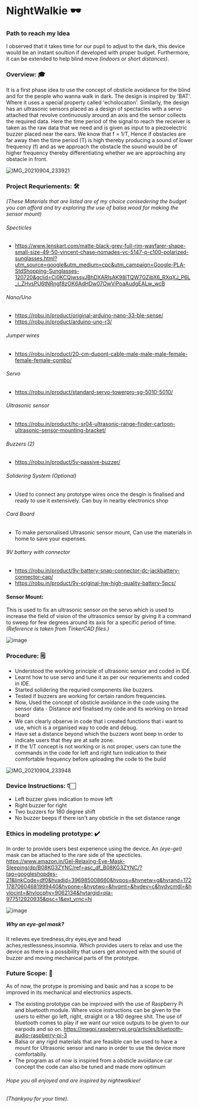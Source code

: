 # NightWalkie  🕶 

### Path to reach my Idea

I observed that it takes time for our pupil to adjust to the dark, this device would be an instant soultion if developed with proper budget. Furthermore, it can be extended to help blind move _(indoors or short distances)_.

### Overview: 🎓
It is a first phase idea to use the concept of obsticle avoidance for the blind and for the people who wanna walk in dark. The design is inspired by 'BAT'. Where it uses a special property called 'echolocation'. Similarly, the design has an ultrasonic sensors placed as a design of spectacles with a servo attached that revolve continuously around an axis and the sensor collects the required data. Here the time period of the signal to reach the receiver is taken as the raw data that we need and is given as input to a piezoelectric buzzer placed near the ears. We know that f = 1/T, Hence if obstacles are far away then the time period (T) is high thereby producing a sound of lower frequency (f) and as we approach the obstacle the sound would be of higher frequency thereby differentiating whether we are approaching any obstacle in front.

![IMG_20210904_233921](https://user-images.githubusercontent.com/69350191/132105486-72b24200-c684-4f67-ad67-284dfd402e0c.jpg)

### Project Requriements: 🛠
_(These Materials that are listed are of my choice conisedering the budget you can afford and try exploring the use of balsa wood for making the sensor mount)_

###### Specticles
- https://www.lenskart.com/matte-black-grey-full-rim-wayfarer-shape-small-size-49-50-vincent-chase-nomades-vc-5147-p-c100-polarized-sunglasses.html?utm_source=google&utm_medium=cpc&utm_campaign=Google-PLA-StdShopping-Sunglasses-120720&gclid=Cj0KCQjwssyJBhDXARIsAK98ITQW7GZibX6_RXqXJ_P6L_i_ZHvsPU6tNRngf8zOK6AdHDw07OwViPoaAudgEALw_wcB

###### Nano/Uno 
- https://robu.in/product/original-arduino-nano-33-ble-sense/
- https://robu.in/product/arduino-uno-r3/

###### Jumper wires 
- https://robu.in/product/20-cm-dupont-cable-male-male-male-female-female-female-combo/

###### Servo
- https://robu.in/product/standard-servo-towerpro-sg-5010-5010/

###### Ultrasonic sensor 
- https://robu.in/product/hc-sr04-ultrasonic-range-finder-cartoon-ultrasonic-sensor-mounting-bracket/

###### Buzzers (2)
- https://robu.in/product/5v-passive-buzzer/

###### Solidering System (Optional)
- Used to connect any prototype wires once the desgin is finalised and ready to use it extensively. Can buy in nearby electronics shop

###### Card Board 
- To make personalised Ultrasonic sensor mount, Can use the materials in home to save your expenses.

###### 9V battery with connector 
- https://robu.in/product/9v-battery-snap-connector-dc-jackbattery-connector-cap/
- https://robu.in/product/9v-original-hw-high-quality-battery-5pcs/

#### Sensor Mount:
This is used to fix an ultrasonic sensor on the servo which is used to increase the field of vision of the ultrasonics sensor by giving it a command to sweep for few degrees around its axis for a specific period of time. 
_(Reference is taken from TinkerCAD files.)_

![image](https://user-images.githubusercontent.com/69350191/132105227-fa828fde-6a25-4928-a857-73b36f14dbd8.png)

### Procedure: 🗒️
- Understood the working principle of ultrasonic sensor and coded in IDE. 
- Learnt how to use servo and tune it as per our requriements and coded in IDE. 
- Started solidering the requried components like buzzers. 
- Tested if buzzers are working for certain random frequencies.
- Now, Used the concept of obsticle avoidance in the code using the sensor data - Distance and finalised my code and its working on bread board
- We can clearly observe in code that i created functions that i want to use, which is a organised way to code and debug.
- Have set a distance beyond which the buzzers wont beep in order to indicate users that they are at safe zone.
- If the 1/T concept is not working or is not proper, users can tune the commands in the code for left and right turn indication to their comfortable frequency before uploading the code to the build

![IMG_20210904_233948](https://user-images.githubusercontent.com/69350191/132105896-22f7effb-887f-4abe-a523-8346ede5c011.jpg)

### Device Instructions: 👇🏻 
- Left buzzer gives indication to move left  
- Right buzzer for right  
- Two buzzers for 180 degree shift
- No buzzer beeps if there isn't any obsticle in the set distance range

### Ethics in modeling prototype: ✔️
In order to provide users best experience using the device. An _(eye-gel)_ mask can be attached to the rare side of the specticles.
https://www.amazon.in/Gel-Relaxing-Eye-Mask-Sleeping/dp/B08KG3ZYNC/ref=asc_df_B08KG3ZYNC/?tag=googleshopdes-21&linkCode=df0&hvadid=396985008660&hvpos=&hvnetw=g&hvrand=17217870604681999440&hvpone=&hvptwo=&hvqmt=&hvdev=c&hvdvcmdl=&hvlocint=&hvlocphy=9062134&hvtargid=pla-977512920935&psc=1&ext_vrnc=hi

![image](https://user-images.githubusercontent.com/69350191/132106659-a3c1cc29-7ec4-4015-a3af-6bdb7475b47f.png)

##### Why an eye-gel mask?
It relieves eye tiredness,dry eyes,eye and head aches,restlessness,insomnia. Which provides users to relax and use the device as there is a possibility that users get annoyed with the sound of buzzer and moving mechanical parts of the prototype.

### Future Scope: 🦾
As of now, the protype is promising and basic and has a scope to be improved in its mechanical and electronics aspects.
- The existing prototype can be improved with the use of Raspberry Pi and bluetooth module. Where voice instructions can be given to the users to either go left, right, straight or a 180 degree shit. The use of bluetooth comes to play if we want our voice outputs to be given to our earpods and so on.
https://magpi.raspberrypi.org/articles/bluetooth-audio-raspberry-pi-3
- Balsa or any rigid materials that are feasible can be used to have a mount for Ultrasonic sensor and nano in order to use the device more comfortablly.
- The program as of now is inspired from a obsticle avoidance car concept the code can also be tuned and made more optimum 

###### Hope you all enjoyed and are inspired by nightwalkiee! 
###### _(Thankyou for your time)_.
